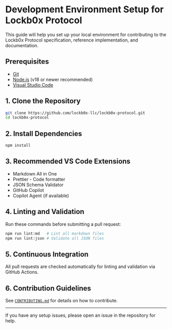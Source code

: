 # Development Environment Setup for Lockb0x Protocol

This guide will help you set up your local environment for contributing to the Lockb0x Protocol specification, reference implementation, and documentation.

## Prerequisites

- [Git](https://git-scm.com/)
- [Node.js](https://nodejs.org/) (v18 or newer recommended)
- [Visual Studio Code](https://code.visualstudio.com/)

## 1. Clone the Repository

```bash
git clone https://github.com/lockb0x-llc/lockb0x-protocol.git
cd lockb0x-protocol
```

## 2. Install Dependencies

```bash
npm install
```

## 3. Recommended VS Code Extensions

- Markdown All in One
- Prettier - Code formatter
- JSON Schema Validator
- GitHub Copilot
- Copilot Agent (if available)

## 4. Linting and Validation

Run these commands before submitting a pull request:

```bash
npm run lint:md   # Lint all markdown files
npm run lint:json # Validate all JSON files
```

## 5. Continuous Integration

All pull requests are checked automatically for linting and validation via GitHub Actions.

## 6. Contribution Guidelines

See [`CONTRIBUTING.md`](CONTRIBUTING.md) for details on how to contribute.

---

If you have any setup issues, please open an issue in the repository for help.
